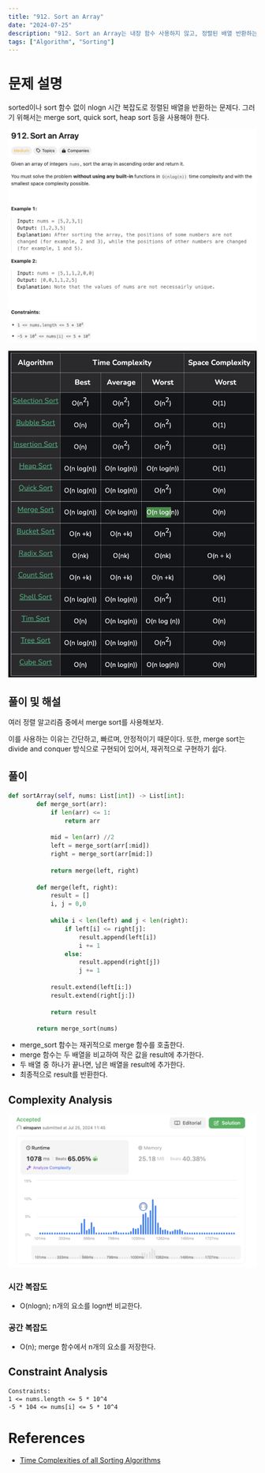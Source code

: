 ```yaml
---
title: "912. Sort an Array"
date: "2024-07-25"
description: "912. Sort an Array는 내장 함수 사용하지 않고, 정렬된 배열 반환하는 문제다."
tags: ["Algorithm", "Sorting"]
---
```


# 문제 설명
sorted이나 sort 함수 없이 nlogn 시간 복잡도로 정렬된 배열을 반환하는 문제다. 그러기 위해서는 merge sort, quick sort, heap sort 등을 사용해야 한다.

![912](../../../images/LEET/912/912.png)

![sorts](../../../images/LEET/912/sorts.png)

## 풀이 및 해설
여러 정렬 알고리즘 중에서 merge sort를 사용해보자.

이를 사용하는 이유는 간단하고, 빠르며, 안정적이기 때문이다. 또한, merge sort는 divide and conquer 방식으로 구현되어 있어서, 재귀적으로 구현하기 쉽다.

## 풀이
```python
def sortArray(self, nums: List[int]) -> List[int]:
        def merge_sort(arr):
            if len(arr) <= 1:
                return arr

            mid = len(arr) //2
            left = merge_sort(arr[:mid])
            right = merge_sort(arr[mid:])

            return merge(left, right)

        def merge(left, right):
            result = []
            i, j = 0,0

            while i < len(left) and j < len(right):
                if left[i] <= right[j]:
                    result.append(left[i])
                    i += 1
                else:
                    result.append(right[j])
                    j += 1

            result.extend(left[i:])
            result.extend(right[j:])

            return result

        return merge_sort(nums)
```
- merge_sort 함수는 재귀적으로 merge 함수를 호출한다.
- merge 함수는 두 배열을 비교하여 작은 값을 result에 추가한다.
- 두 배열 중 하나가 끝나면, 남은 배열을 result에 추가한다.
- 최종적으로 result를 반환한다.

## Complexity Analysis
![tc](../../../images/LEET/912/tc.png)

### 시간 복잡도
- O(nlogn); n개의 요소를 logn번 비교한다.

### 공간 복잡도
- O(n); merge 함수에서 n개의 요소를 저장한다.

## Constraint Analysis
```
Constraints:
1 <= nums.length <= 5 * 10^4
-5 * 104 <= nums[i] <= 5 * 10^4
```

# References
- [Time Complexities of all Sorting Algorithms](https://www.geeksforgeeks.org/time-complexities-of-all-sorting-algorithms/)